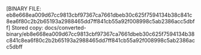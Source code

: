 [BINARY FILE: eb8e668ea009d67cc9813cbf97367ca7661dbeb30c625f7594134b38c841c8ea6f80c2b2b65193a2988465dd7ff841cb55a92f008998c5ab2386acc5dbff]
Stored copy: docs/converted-binary/eb8e668ea009d67cc9813cbf97367ca7661dbeb30c625f7594134b38c841c8ea6f80c2b2b65193a2988465dd7ff841cb55a92f008998c5ab2386acc5dbff
